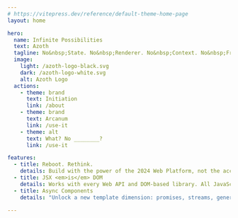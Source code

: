 ```yaml
---
# https://vitepress.dev/reference/default-theme-home-page
layout: home

hero:
  name: Infinite Possibilities
  text: Azoth
  tagline: No&nbsp;State. No&nbsp;Renderer. No&nbsp;Context. No&nbsp;Framework. No&nbsp;Render&nbsp;Tree. No&nbsp;DSL. No&nbsp;Limits...
  image:
    light: /azoth-logo-black.svg
    dark: /azoth-logo-white.svg
    alt: Azoth Logo
  actions:
    - theme: brand
      text: Initiation
      link: /about
    - theme: brand
      text: Arcanum
      link: /use-it
    - theme: alt
      text: What? No ________?
      link: /use-it

features:
  - title: Reboot. Rethink.
    details: Build with the power of the 2024 Web Platform, not the accumulated framework cruft of the past decade.
  - title: JSX <em>is</em> DOM
    details: Works with every Web API and DOM-based library. All JavaScripts, mutable and imperative too. You do you.
  - title: Async Components
    details: "Unlock a new template dimension: promises, streams, generators, anything with a .subscribe()"
  
---
```

